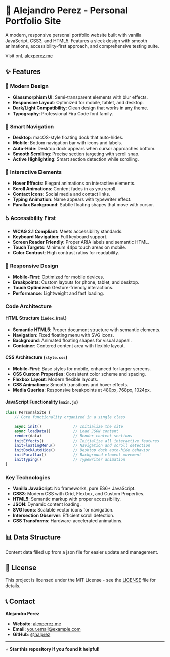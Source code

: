 # 🚀 Alejandro Perez - Personal Portfolio Site

A modern, responsive personal portfolio website built with vanilla JavaScript, CSS3, and HTML5. Features a sleek design with smooth animations, accessibility-first approach, and comprehensive testing suite.

Visit onL [alexperez.me](https://alexperez.me)

## ✨ Features

### 🎨 **Modern Design**
- **Glassmorphism UI**: Semi-transparent elements with blur effects.
- **Responsive Layout**: Optimized for mobile, tablet, and desktop.
- **Dark/Light Compatibility**: Clean design that works in any theme.
- **Typography**: Professional Fira Code font family.

### 🧭 **Smart Navigation**
- **Desktop**: macOS-style floating dock that auto-hides.
- **Mobile**: Bottom navigation bar with icons and labels.
- **Auto-Hide**: Desktop dock appears when cursor approaches bottom.
- **Smooth Scrolling**: Precise section targeting with scroll snap.
- **Active Highlighting**: Smart section detection while scrolling.

### 🎯 **Interactive Elements**
- **Hover Effects**: Elegant animations on interactive elements.
- **Scroll Animations**: Content fades in as you scroll.
- **Contact Icons**: Social media and contact links.
- **Typing Animation**: Name appears with typewriter effect.
- **Parallax Background**: Subtle floating shapes that move with cursor.

### ♿ **Accessibility First**
- **WCAG 2.1 Compliant**: Meets accessibility standards.
- **Keyboard Navigation**: Full keyboard support.
- **Screen Reader Friendly**: Proper ARIA labels and semantic HTML.
- **Touch Targets**: Minimum 44px touch areas on mobile.
- **Color Contrast**: High contrast ratios for readability.

### 📱 **Responsive Design**
- **Mobile-First**: Optimized for mobile devices.
- **Breakpoints**: Custom layouts for phone, tablet, and desktop.
- **Touch Optimized**: Gesture-friendly interactions.
- **Performance**: Lightweight and fast loading.

### **Code Architecture**

#### **HTML Structure (`index.html`)**
- **Semantic HTML5**: Proper document structure with semantic elements.
- **Navigation**: Fixed floating menu with SVG icons.
- **Background**: Animated floating shapes for visual appeal.
- **Container**: Centered content area with flexible layout.

#### **CSS Architecture (`style.css`)**
- **Mobile-First**: Base styles for mobile, enhanced for larger screens.
- **CSS Custom Properties**: Consistent color scheme and spacing.
- **Flexbox Layout**: Modern flexible layouts.
- **CSS Animations**: Smooth transitions and hover effects.
- **Media Queries**: Responsive breakpoints at 480px, 768px, 1024px.

#### **JavaScript Functionality (`main.js`)**
```javascript
class PersonalSite {
    // Core functionality organized in a single class
    
    async init()              // Initialize the site
    async loadData()          // Load JSON content
    render(data)              // Render content sections
    initEffects()             // Initialize all interactive features
    initFloatingMenu()        // Navigation and scroll detection
    initDockAutoHide()        // Desktop dock auto-hide behavior
    initParallax()            // Background element movement
    initTyping()              // Typewriter animation
}
```

### **Key Technologies**

- **Vanilla JavaScript**: No frameworks, pure ES6+ JavaScript.
- **CSS3**: Modern CSS with Grid, Flexbox, and Custom Properties.
- **HTML5**: Semantic markup with proper accessibility.
- **JSON**: Dynamic content loading.
- **SVG Icons**: Scalable vector icons for navigation.
- **Intersection Observer**: Efficient scroll detection.
- **CSS Transforms**: Hardware-accelerated animations.

## 📊 Data Structure

Content data filled up from a json file for easier update and management.


## 📄 License

This project is licensed under the MIT License - see the [LICENSE](LICENSE) file for details.

## 📞 Contact

**Alejandro Perez**
- **Website**: [alexperez.me](https://alexperez.me)
- **Email**: [your.email@example.com](mailto:jalpre@gmail.com)
- **GitHub**: [@halprez](https://github.com/halprez)
---

⭐ **Star this repository if you found it helpful!**